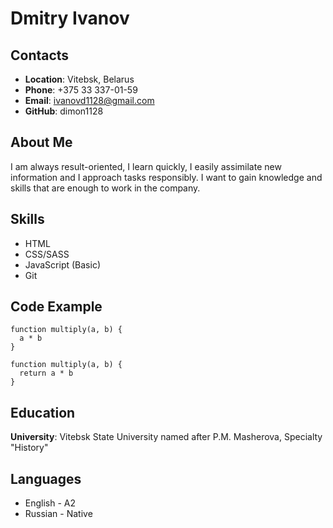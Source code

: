 # Dmitry Ivanov
## Contacts
* __Location__: Vitebsk, Belarus
* __Phone__: +375 33 337-01-59
* __Email__: ivanovd1128@gmail.com
* __GitHub__: dimon1128
## About Me
I am always result-oriented, I learn quickly, I easily assimilate new information and I approach tasks responsibly. I want to gain knowledge and skills that are enough to work in the company.
## Skills
* HTML
* CSS/SASS
* JavaScript (Basic)
* Git
## Code Example
```
function multiply(a, b) {
  a * b
}

function multiply(a, b) {
  return a * b
}
```
## Education
__University__: Vitebsk State University named after P.M. Masherova, Specialty "History"
## Languages
* English - A2 
* Russian - Native
